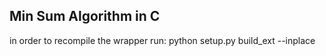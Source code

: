 ## Min Sum Algorithm in C 

in order to recompile the wrapper run: 
    python setup.py build_ext --inplace
